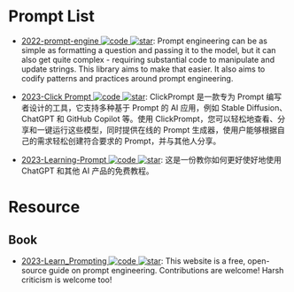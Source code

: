 # Prompt List

- [2022-prompt-engine ![code](https://ng-tech.icu/assets/code.svg) ![star](https://img.shields.io/github/stars/microsoft/prompt-engine)](https://github.com/microsoft/prompt-engine): Prompt engineering can be as simple as formatting a question and passing it to the model, but it can also get quite complex - requiring substantial code to manipulate and update strings. This library aims to make that easier. It also aims to codify patterns and practices around prompt engineering.

- [2023-Click Prompt ![code](https://ng-tech.icu/assets/code.svg) ![star](https://img.shields.io/github/stars/prompt-engineering/click-prompt)](https://github.com/prompt-engineering/click-prompt): ClickPrompt 是一款专为 Prompt 编写者设计的工具，它支持多种基于 Prompt 的 AI 应用，例如 Stable Diffusion、ChatGPT 和 GitHub Copilot 等。使用 ClickPrompt，您可以轻松地查看、分享和一键运行这些模型，同时提供在线的 Prompt 生成器，使用户能够根据自己的需求轻松创建符合要求的 Prompt，并与其他人分享。

- [2023-Learning-Prompt ![code](https://ng-tech.icu/assets/code.svg) ![star](https://img.shields.io/github/stars/thinkingjimmy/Learning-Prompt)](https://github.com/thinkingjimmy/Learning-Prompt): 这是一份教你如何更好使好地使用 ChatGPT 和其他 AI 产品的免费教程。

# Resource

## Book

- [2023-Learn_Prompting ![code](https://ng-tech.icu/assets/code.svg) ![star](https://img.shields.io/github/stars/trigaten/Learn_Prompting)](https://github.com/trigaten/Learn_Prompting): This website is a free, open-source guide on prompt engineering. Contributions are welcome! Harsh criticism is welcome too!
